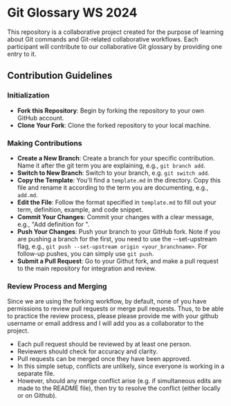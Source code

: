 # Git Glossary WS 2024

This repository is a collaborative project created for the purpose of learning about Git commands and Git-related collaborative workflows. Each participant will contribute to our collaborative Git glossary by providing one entry to it. 


## Contribution Guidelines

### Initialization

- **Fork this Repository**: Begin by forking the repository to your own GitHub account.
- **Clone Your Fork**: Clone the forked repository to your local machine.

### Making Contributions

- **Create a New Branch**: Create a branch for your specific contribution. Name it after the git term you are explaining, e.g., `git branch add`.
- **Switch to New Branch**: Switch to your branch, e.g. `git switch add`.
- **Copy the Template**: You'll find a `template.md` in the directory. Copy this file and rename it according to the term you are documenting, e.g., `add.md`.
- **Edit the File**: Follow the format specified in `template.md` to fill out your term, definition, example, and code snippet.
- **Commit Your Changes**: Commit your changes with a clear message, e.g., "Add definition for <term>".
- **Push Your Changes**: Push your branch to your GitHub fork. Note if you are pushing a branch for the first, you need to use the --set-upstream flag, e.g., `git push --set-upstream origin <your_branchname>`. For follow-up pushes, you can simply use `git push`. 
- **Submit a Pull Request**: Go to your Githut fork, and make a pull request to the main repository for integration and review.

### Review Process and Merging
Since we are using the forking workflow, by default, none of you have permissions to review pull requests or merge pull requests. Thus, to be able to practice the review process, please please provide me with your github username or email address and I will add you as a collaborator to the project.

- Each pull request should be reviewed by at least one person.
- Reviewers should check for accuracy and clarity.
- Pull requests can be merged once they have been approved.
- In this simple setup, conflicts are unlikely, since everyone is working in a separate file. 
- However, should any merge conflict arise (e.g. if simultaneous edits are made to the README file), then try to resolve the conflict (either locally or on Github).